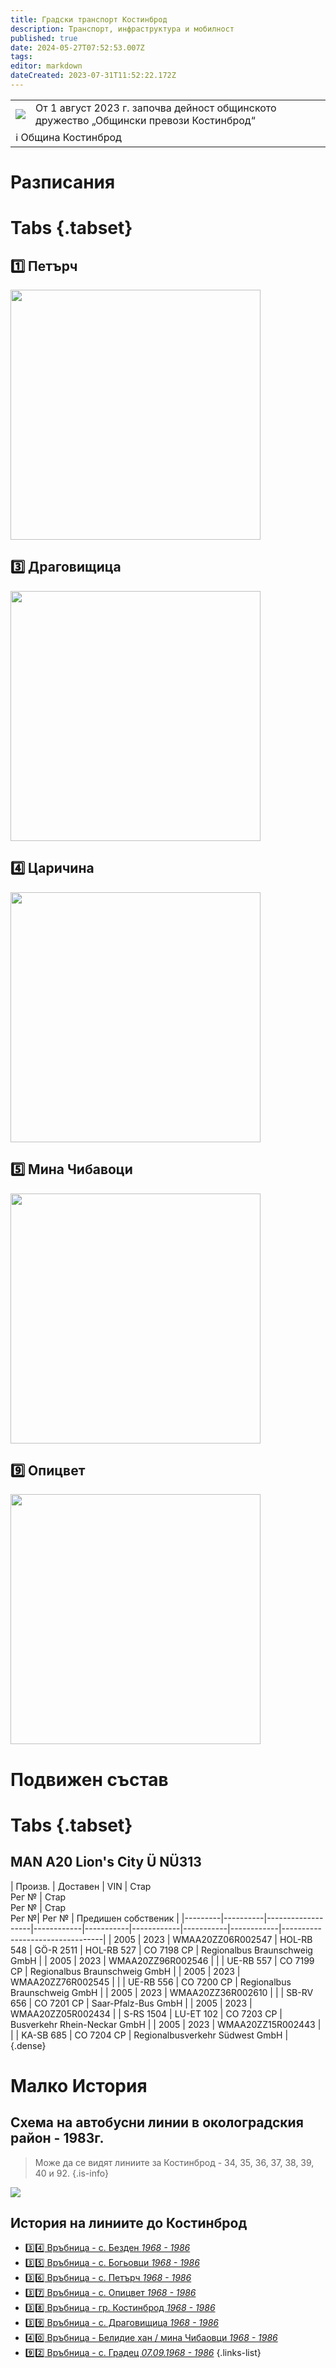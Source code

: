 ```yaml
---
title: Градски транспорт Костинброд
description: Транспорт, инфраструктура и мобилност
published: true
date: 2024-05-27T07:52:53.007Z
tags: 
editor: markdown
dateCreated: 2023-07-31T11:52:22.172Z
---
```


<!--следващ пост--> 
<div class="table-responsive"><table style="width:100%"><tr>
<td><img src="https://kostinbrod.bg/wp-content/uploads/2023/07/3.jpeg"></td>
<td>От 1 август 2023 г. започва дейност общинското дружество „Общински превози Костинброд“</td></tr>
  <td colspan=2 >ℹ️ Община Костинброд</td></table></div>
  
  

# Разписания

# Tabs {.tabset}

## 1️⃣ Петърч
<img src="https://kostinbrod.bg/wp-content/uploads/2023/07/%D1%81%D0%BE%D1%84%D0%B8%D1%8F-%D0%BF%D0%B5%D1%82%D1%8A%D1%80%D1%87-1-scaled.jpg" style="width:400px">

## 3️⃣ Драговищица

<img src="https://kostinbrod.bg/wp-content/uploads/2023/07/%D1%81%D0%BE%D1%84%D0%B8%D1%8F-%D0%B4%D1%80%D0%B0%D0%B3%D0%BE%D0%B2%D0%B8%D1%89%D0%B8%D1%86%D0%B0-scaled.jpg" style="width:400px">


## 4️⃣ Царичина

<img src="https://kostinbrod.bg/wp-content/uploads/2023/07/%D1%81%D0%BE%D1%84%D0%B8%D1%8F-%D1%86%D0%B0%D1%80%D0%B8%D1%87%D0%B8%D0%BD%D0%B0-scaled.jpg" style="width:400px">

## 5️⃣ Мина Чибавоци

<img src="https://kostinbrod.bg/wp-content/uploads/2023/07/%D1%81%D0%BE%D1%84%D0%B8%D1%8F-%D1%87%D0%B8%D0%B1%D0%B0%D0%BE%D0%B2%D1%86%D0%B8-scaled.jpg" style="width:400px" >

## 9️⃣ Опицвет

<img src="https://kostinbrod.bg/wp-content/uploads/2023/07/%D1%81%D0%BE%D1%84%D0%B8%D1%8F-%D0%BE%D0%BF%D0%B8%D1%86%D0%B2%D0%B5%D1%82-scaled.jpg" style="width:400px" >



# Подвижен състав

# Tabs {.tabset}

## MAN A20 Lion's City Ü NÜ313
| Произв. | Доставен | VIN  |  Стар <br> Рег № |  Стар <br> Рег № | Стар <br> Рег №| Рег № | Предишен собственик |
|---------|----------|-------------------|------------|-----------|------------|-----------|------------|---------------------------------|
|   2005  |   2023   | WMAA20ZZ06R002547 | HOL-RB 548 | GÖ-R 2511 | HOL-RB 527 | CO 7198 CP | Regionalbus Braunschweig GmbH     |
|   2005  |   2023   | WMAA20ZZ96R002546 |            |                      | UE-RB 557 | CO 7199 CP |  Regionalbus Braunschweig GmbH  |
|   2005  |   2023   | WMAA20ZZ76R002545 |            |                   | UE-RB 556 | CO 7200 CP |  Regionalbus Braunschweig GmbH  |
|   2005  |   2023   | WMAA20ZZ36R002610 |            |                    | SB-RV 656 | CO 7201 CP |       Saar-Pfalz-Bus GmbH       |
|   2005  |   2023   | WMAA20ZZ05R002434 |            |         S-RS 1504 | LU-ET 102 | CO 7203 CP |   Busverkehr Rhein-Neckar GmbH  |
|   2005  |   2023   | WMAA20ZZ15R002443 |            |                | KA-SB 685 | CO 7204 CP | Regionalbusverkehr Südwest GmbH |
{.dense}


# Малко История

## Схема на автобусни линии в околоградския район - 1983г. 
> Може да се видят линиите за Костинброд - 34, 35, 36, 37, 38, 39, 40 и 92.
{.is-info}

<img src="http://46.10.181.183:1518/trinmo/maps/okologradski/1983-avtobusni-linii-v-okologradskia-raion.jpg">

## История на линиите до Костинброд

- [:three::four: Връбница - с. Безден  *1968 - 1986*](/bg/public-transport/bus-routes-1968-sega/34)
- [:three::five: Връбница - с. Богьовци  *1968 - 1986*](/bg/public-transport/bus-routes-1968-sega/35)
- [:three::six: Връбница - с. Петърч  *1968 - 1986*](/bg/public-transport/bus-routes-1968-sega/36)
- [:three::seven: Връбница - с. Опицвет  *1968 - 1986*](/bg/public-transport/bus-routes-1968-sega/37)
- [:three::eight: Връбница - гр. Костинброд  *1968 - 1986*](/bg/public-transport/bus-routes-1968-sega/38)
- [:three::nine: Връбница - с. Драговищица  *1968 - 1986*](/bg/public-transport/bus-routes-1968-sega/39)
- [:four::zero: Връбница - Белидие хан / мина Чибаовци  *1968 - 1986*](/bg/public-transport/bus-routes-1968-sega/39)
- [:nine::two: Връбница - с. Градец  *07.09.1968 - 1986*](/bg/public-transport/bus-routes-1968-sega/39)
{.links-list}


